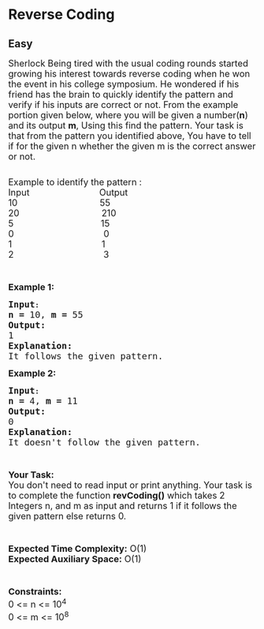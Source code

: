 # Reverse Coding
## Easy
<div class="problems_problem_content__Xm_eO"><p><span style="font-size:18px">Sherlock Being tired with the usual coding rounds started growing his interest towards reverse coding when he won the event in his college symposium. He wondered if his friend has the brain to quickly identify the pattern and verify if his inputs are correct or not. From the example portion given below, where you will be given a number(<strong>n</strong>) and its output <strong>m</strong>, Using this find the pattern. Your task is that from the pattern you identified above, You have to tell if for the given n whether the given m is the correct answer or not.</span></p>

<p><br>
<span style="font-size:18px">Example to identify the pattern :<br>
Input &nbsp; &nbsp; &nbsp; &nbsp; &nbsp; &nbsp; &nbsp; &nbsp; &nbsp; &nbsp; &nbsp; &nbsp; &nbsp; &nbsp;Output<br>
10&nbsp;&nbsp;&nbsp;&nbsp;&nbsp;&nbsp;&nbsp;&nbsp;&nbsp;&nbsp;&nbsp;&nbsp;&nbsp;&nbsp;&nbsp;&nbsp;&nbsp;&nbsp;&nbsp;&nbsp;&nbsp;&nbsp;&nbsp;&nbsp;&nbsp;&nbsp;&nbsp;&nbsp;&nbsp;&nbsp;&nbsp;&nbsp; 55<br>
20&nbsp;&nbsp;&nbsp;&nbsp;&nbsp;&nbsp;&nbsp;&nbsp;&nbsp;&nbsp;&nbsp;&nbsp;&nbsp;&nbsp;&nbsp;&nbsp;&nbsp;&nbsp;&nbsp;&nbsp;&nbsp;&nbsp;&nbsp;&nbsp;&nbsp;&nbsp;&nbsp;&nbsp;&nbsp;&nbsp;&nbsp;&nbsp; 210<br>
5&nbsp;&nbsp;&nbsp;&nbsp;&nbsp;&nbsp;&nbsp;&nbsp;&nbsp;&nbsp;&nbsp;&nbsp;&nbsp;&nbsp;&nbsp;&nbsp;&nbsp;&nbsp;&nbsp;&nbsp;&nbsp;&nbsp;&nbsp;&nbsp;&nbsp;&nbsp;&nbsp;&nbsp;&nbsp;&nbsp;&nbsp;&nbsp;&nbsp;&nbsp; 15<br>
0&nbsp;&nbsp;&nbsp;&nbsp;&nbsp;&nbsp;&nbsp;&nbsp;&nbsp;&nbsp;&nbsp;&nbsp;&nbsp;&nbsp;&nbsp;&nbsp;&nbsp;&nbsp;&nbsp;&nbsp;&nbsp;&nbsp;&nbsp;&nbsp;&nbsp;&nbsp;&nbsp;&nbsp;&nbsp;&nbsp;&nbsp;&nbsp;&nbsp;&nbsp;&nbsp; 0<br>
1&nbsp;&nbsp;&nbsp;&nbsp;&nbsp;&nbsp;&nbsp;&nbsp;&nbsp;&nbsp;&nbsp;&nbsp;&nbsp;&nbsp;&nbsp;&nbsp;&nbsp;&nbsp;&nbsp;&nbsp;&nbsp;&nbsp;&nbsp;&nbsp;&nbsp;&nbsp;&nbsp;&nbsp;&nbsp;&nbsp;&nbsp;&nbsp;&nbsp;&nbsp;&nbsp; 1<br>
2&nbsp;&nbsp;&nbsp;&nbsp;&nbsp;&nbsp;&nbsp;&nbsp;&nbsp;&nbsp;&nbsp;&nbsp;&nbsp;&nbsp;&nbsp;&nbsp;&nbsp;&nbsp;&nbsp;&nbsp;&nbsp;&nbsp;&nbsp;&nbsp;&nbsp;&nbsp;&nbsp;&nbsp;&nbsp;&nbsp;&nbsp;&nbsp;&nbsp;&nbsp;&nbsp;&nbsp;3</span></p>

<p>&nbsp;</p>

<p><span style="font-size:18px"><strong>Example 1:</strong></span></p>

<pre><strong><span style="font-size:18px">Input</span>:</strong>
<span style="font-size:18px"><strong>n = </strong>10, <strong>m = </strong>55 </span>
<span style="font-size:18px"><strong>Output:</strong></span>
<span style="font-size:18px">1</span>
<span style="font-size:18px"><strong>Explanation:</strong></span>
<span style="font-size:18px">It follows the given pattern.</span></pre>

<p><span style="font-size:18px"><strong>Example 2:</strong></span></p>

<pre><strong><span style="font-size:18px">Input</span>:</strong>
<span style="font-size:18px"><strong>n = </strong>4, <strong>m = </strong>11 </span>
<span style="font-size:18px"><strong>Output:</strong></span>
<span style="font-size:18px">0</span>
<span style="font-size:18px"><strong>Explanation:</strong></span>
<span style="font-size:18px">It doesn't follow the given pattern.</span></pre>

<p>&nbsp;</p>

<p><span style="font-size:18px"><strong>Your Task:</strong><br>
You don't need to read input or print anything. Your task is to complete the function <strong>revCoding()</strong> which takes 2 Integers n, and m as input and returns 1 if it follows the given pattern else returns 0.</span></p>

<p>&nbsp;</p>

<p><span style="font-size:18px"><strong>Expected Time Complexity:</strong> O(1)<br>
<strong>Expected Auxiliary Space:</strong> O(1)</span></p>

<p>&nbsp;</p>

<p><span style="font-size:18px"><strong>Constraints:</strong></span><br>
<span style="font-size:18px">0 &lt;= n &lt;= 10<sup>4</sup><br>
0 &lt;= m &lt;= 10<sup>8</sup></span></p>
</div>